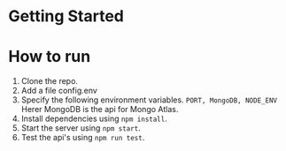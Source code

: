 # Getting Started

# How to run

1. Clone the repo.
2. Add a file config.env
3. Specify the following environment variables.
   ```PORT, MongoDB, NODE_ENV```
   Herer MongoDB is the api for Mongo Atlas.
5. Install dependencies using `npm install`.
6. Start the server using `npm start`.
7. Test the api's using `npm run test`.

